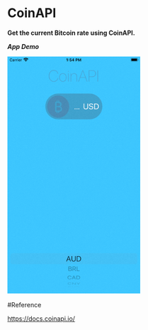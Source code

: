 # CoinAPI

**Get the current Bitcoin rate using CoinAPI.**

***App Demo***

<img src="Demo/Demo.gif" width="300">


#Reference

https://docs.coinapi.io/
